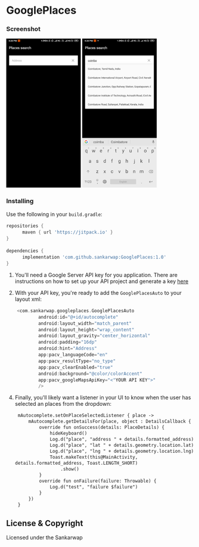 # GooglePlaces

### Screenshot
<img src="image/screen.png" width="200">     <img src="image/screen2.png" width="200">

### Installing

Use the following in your `build.gradle`:



```groovy
repositories {
      maven { url 'https://jitpack.io' }
}

dependencies {
      implementation 'com.github.sankarwap:GooglePlaces:1.0'
}
```




1. You'll need a Google Server API key for you application. There are instructions on how to set up your API project and generate a key [here](https://developers.google.com/places/web-service/get-api-key)

2. With your API key, you're ready to add the `GooglePlacesAuto` to your layout xml:

```groovy
    <com.sankarwap.googleplaces.GooglePlacesAuto
            android:id="@+id/autocomplete"
            android:layout_width="match_parent"
            android:layout_height="wrap_content"
            android:layout_gravity="center_horizontal"
            android:padding="16dp"
            android:hint="Address"
            app:pacv_languageCode="en"
            app:pacv_resultType="no_type"
            app:pacv_clearEnabled="true"
            android:background="@color/colorAccent"
            app:pacv_googleMapsApiKey="<"YOUR API KEY">"
            />
```

4. Finally, you'll likely want a listener in your UI to know when the user has selected an places from the dropdown:

        mAutocomplete.setOnPlaceSelectedListener { place ->
            mAutocomplete.getDetailsFor(place, object : DetailsCallback {
                override fun onSuccess(details: PlaceDetails) {
                    hideKeyboard()
                    Log.d("place", "address " + details.formatted_address)
                    Log.d("place", "lat " + details.geometry.location.lat)
                    Log.d("place", "lng " + details.geometry.location.lng)
                    Toast.makeText(this@MainActivity, details.formatted_address, Toast.LENGTH_SHORT)
                        .show()
                }
                override fun onFailure(failure: Throwable) {
                    Log.d("test", "failure $failure")
                }
            })
        }


## License & Copyright
Licensed under the Sankarwap

